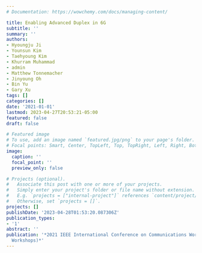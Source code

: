 ```yaml
---
# Documentation: https://wowchemy.com/docs/managing-content/

title: Enabling Advanced Duplex in 6G
subtitle: ''
summary: ''
authors:
- Hyoungju Ji
- Younsun Kim
- Taehyoung Kim
- Khurram Muhammad
- admin
- Matthew Tonnemacher
- Jinyoung Oh
- Bin Yu
- Gary Xu
tags: []
categories: []
date: '2021-01-01'
lastmod: 2023-04-27T20:53:21-05:00
featured: false
draft: false

# Featured image
# To use, add an image named `featured.jpg/png` to your page's folder.
# Focal points: Smart, Center, TopLeft, Top, TopRight, Left, Right, BottomLeft, Bottom, BottomRight.
image:
  caption: ''
  focal_point: ''
  preview_only: false

# Projects (optional).
#   Associate this post with one or more of your projects.
#   Simply enter your project's folder or file name without extension.
#   E.g. `projects = ["internal-project"]` references `content/project/deep-learning/index.md`.
#   Otherwise, set `projects = []`.
projects: []
publishDate: '2023-04-28T01:53:20.087306Z'
publication_types:
- '1'
abstract: ''
publication: '*2021 IEEE International Conference on Communications Workshops (ICC
  Workshops)*'
---
```

